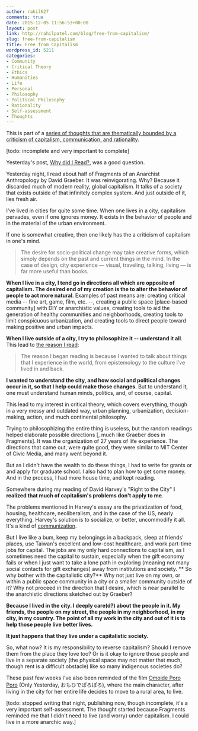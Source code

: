 ```yaml
---
author: rahil627
comments: true
date: 2015-12-05 11:56:53+00:00
layout: post
link: http://rahilpatel.com/blog/free-from-capitalism/
slug: free-from-capitalism
title: Free from Capitalism
wordpress_id: 5211
categories:
- Community
- Critical Theory
- Ethics
- Humanities
- Life
- Personal
- Philosophy
- Political Philosophy
- Rationality
- Self-assessment
- Thoughts
---
```


This is part of a [series of thoughts that are thematically bounded by a criticism of capitalism, communication, and rationality](http://www.rahilpatel.com/blog/valuable-things-ive-written#criticism_capitalism_communication_rationality).

[todo: incomplete and very important to complete]

Yesterday's post, [Why did I Read?](http://www.rahilpatel.com/blog/why-did-i-read), was a good question.

Yesterday night, I read about half of Fragments of an Anarchist Anthropology by David Graeber. It was reinvigorating. Why? Because it discarded much of modern reality, global capitalism. It talks of a society that exists outside of that infinitely complex system. And just outside of it, lies fresh air.

I've lived in cities for quite some time. When one lives in a city, capitalism pervades, even if one ignores money. It exists in the behavior of people and in the material of the urban environment.

If one is somewhat creative, then one likely has the a criticism of capitalism in one's mind.


<blockquote>
The desire for socio-political change may take creative forms, which simply depends on the past and current things in the mind. In the case of design, city experience — visual, traveling, talking, living — is far more useful than books.</blockquote>



**When I live in a city, I tend go in directions all which are opposite of capitalism. The desired end of my creation is the to alter the behavior of people to act more natural**. Examples of past means are: creating critical media -- fine art, game, film, etc. --, creating a public space [place-based community] with DIY or anarchistic values, creating tools to aid the generation of healthy communities and neighborhoods, creating tools to limit conspicuous urbanization, and creating tools to direct people toward making positive and urban impacts.

**When I live outside of a city, I try to philosophize it -- understand it all**. This lead to [the reason I read](http://www.rahilpatel.com/blog/why-did-i-read):



<blockquote>
The reason I began reading is because I wanted to talk about things that I experience in the world, from epistemology to the culture I’ve lived in and back.</blockquote>



**I wanted to understand the city, and how social and political changes occur in it, so that I help could make those changes**. But to understand it, one must understand human minds, politics, and, of course, capital.

This lead to my interest in critical theory, which covers everything, though in a very messy and outdated way, urban planning, urbanization, decision-making, action, and much continental philosophy.

Trying to philosophizing the entire thing is useless, but the random readings helped elaborate possible directions [, much like Graeber does in Fragments]. It was the organization of 27 years of life experience. The directions that came out, were quite good, they were similar to MIT Center of Civic Media, and many went beyond it.

But as I didn't have the wealth to do these things, I had to write for grants or and apply for graduate school. I also had to plan how to get some money. And in the process, I had more house time, and kept reading.

Somewhere during my reading of David Harvey's "Right to the City" **I realized that much of capitalism's problems don't apply to me**.

The problems mentioned in Harvey's essay are the privatization of food, housing, healthcare, neoliberalism, and in the case of the US, nearly everything. Harvey's solution is to socialize, or better, uncommodify it all. It's a kind of [communization](https://en.wikipedia.org/wiki/Communization).

But I live like a bum, keep my belongings in a backpack, sleep at friends' places, use Taiwan's excellent and low-cost healthcare, and work part-time jobs for capital. The jobs are my only hard connections to capitalism, as I sometimes need the capital to sustain, especially when the gift economy fails or when I just want to take a lone path in exploring (meaning not many social contacts for gift exchanges) away from institutions and society.
**
So why bother with the capitalistic city?** Why not just live on my own, or within a public space community in a city or a smaller community outside of it? Why not proceed in the direction that I desire, which is near parallel to the anarchistic directions sketched out by Graeber?

**Because I lived in the city. I deeply care(d?) about the people in it. My friends, the people on my street, the people in my neighborhood, in my city, in my country. The point of all my work in the city and out of it is to help those people live better lives.**

**It just happens that they live under a capitalistic society.**

So, what now? It is my responsibility to reverse capitalism? Should I remove them from the place they love too? Or is it okay to ignore those people and live in a separate society (the physical space may not matter that much, though rent is a difficult obstacle) like so many indigenous societies do?

These past few weeks I've also been reminded of the film [Omoide Poro Poro](http://www.rahilpatel.com/blog/only-yesterday) (Only Yesterday, おもひでぽろぽろ), where the main character, after living in the city for her entire life decides to move to a rural area, to live.

[todo: stopped writing that night, publishing now, though incomplete, it's a very important self-assessment. The thought started because Fragments reminded me that I didn't need to live (and worry) under capitalism. I could live in a more anarchic way.]
